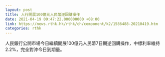 ```yaml
---
layout: post
title: 人行開展100億元人民幣逆回購操作
date: 2021-04-19 09:47:22.000000000 +08:00
link: https://news.rthk.hk/rthk/ch/component/k2/1586488-20210419.htm
categories: rthk
---
```


人民銀行公開市場今日繼續開展100億元人民幣7日期逆回購操作，中標利率維持2.2%，完全對沖今日到期量。
